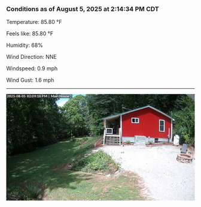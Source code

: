 ### Conditions as of August 5, 2025 at 2:14:34 PM CDT 

Temperature: 85.80 &deg;F

Feels like: 85.80 &deg;F

Humidity: 68%

Wind Direction: NNE

Windspeed: 0.9 mph

Wind Gust: 1.6 mph

---

<img src="./images/latest.jpeg"/>

